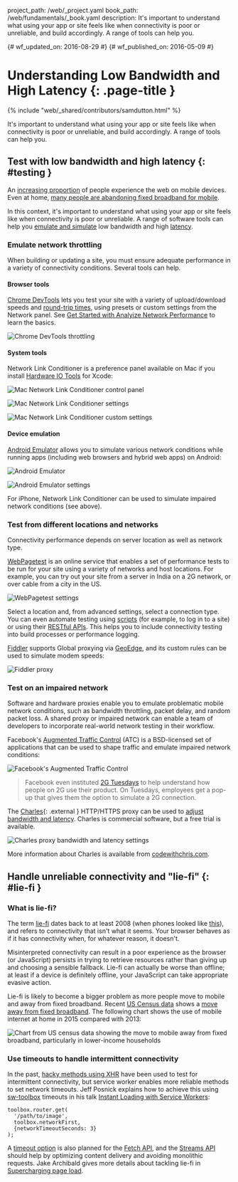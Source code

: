 project_path: /web/_project.yaml
book_path: /web/fundamentals/_book.yaml
description: It's important to understand what using your app or site feels like when connectivity is poor or unreliable, and build accordingly. A range of tools can help you.

{# wf_updated_on: 2016-08-29 #}
{# wf_published_on: 2016-05-09 #}

# Understanding Low Bandwidth and High Latency {: .page-title }

{% include "web/_shared/contributors/samdutton.html" %}

It's important to understand what using your app or site feels like when connectivity is poor or unreliable, and build accordingly. A range of tools can help you.

## Test with low bandwidth and high latency {: #testing }

An <a href="http://adwords.blogspot.co.uk/2015/05/building-for-next-moment.html">increasing proportion</a> of people experience the web on mobile devices. Even at home, <a href="https://www.washingtonpost.com/news/the-switch/wp/2016/04/18/new-data-americans-are-abandoning-wired-home-internet/">many people are abandoning fixed broadband for mobile</a>.

In this context, it's important to understand what using your app or site feels like when connectivity is poor or unreliable. A range of software tools can help you [emulate and simulate](https://stackoverflow.com/questions/1584617/simulator-or-emulator-what-is-the-difference) low bandwidth and high [latency](https://www.igvita.com/2012/07/19/latency-the-new-web-performance-bottleneck/).

### Emulate network throttling

When building or updating a site, you must ensure adequate performance in a variety of connectivity conditions. Several tools can help.

#### Browser tools

[Chrome DevTools](/web/tools/chrome-devtools) lets you test your site with a
variety of upload/download speeds and [round-trip times][rtt], using presets
or custom settings from the Network panel. See [Get Started with Analyize
Network Performance](/web/tools/chrome-devtools/network-performance) to
learn the basics.

![Chrome DevTools throttling](images/chrome-devtools-throttling.png)

[rtt]: https://www.igvita.com/2012/07/19/latency-the-new-web-performance-bottleneck/

#### System tools

Network Link Conditioner is a preference panel available on Mac if you install [Hardware IO Tools](https://developer.apple.com/downloads/?q=Hardware%20IO%20Tools) for Xcode:

![Mac Network Link Conditioner control panel](images/network-link-conditioner-control-panel.png)

![Mac Network Link Conditioner settings](images/network-link-conditioner-settings.png)

![Mac Network Link Conditioner custom settings](images/network-link-conditioner-custom.png)

#### Device emulation

[Android Emulator](http://developer.android.com/tools/devices/emulator.html#netspeed) allows you to simulate various network conditions while running apps (including web browsers and hybrid web apps) on Android:

![Android Emulator](images/android-emulator.png)

![Android Emulator settings](images/android-emulator-settings.png)

For iPhone, Network Link Conditioner can be used to simulate impaired network conditions (see above).

### Test from different locations and networks

Connectivity performance depends on server location as well as network type.

[WebPagetest](https://webpagetest.org) is an online service that enables a set of performance tests to be run for your site using a variety of networks and host locations. For example, you can try out your site from a server in India on a 2G network, or over cable from a city in the US.

![WebPagetest settings](images/webpagetest.png)

Select a location and, from advanced settings, select a connection type. You can even automate testing using [scripts](https://sites.google.com/a/webpagetest.org/docs/using-webpagetest/scripting) (for example, to log in to a site) or using their [RESTful APIs](https://sites.google.com/a/webpagetest.org/docs/advanced-features/webpagetest-restful-apis). This helps you to include connectivity testing into build processes or performance logging.

[Fiddler](http://www.telerik.com/fiddler) supports Global proxying via [GeoEdge](http://www.geoedge.com/faq), and its custom rules can be used to simulate modem speeds:

![Fiddler proxy](images/fiddler.png)

### Test on an impaired network

Software and hardware proxies enable you to emulate problematic mobile network conditions, such as bandwidth throttling, packet delay, and random packet loss. A shared proxy or impaired network can enable a team of developers to incorporate real-world network testing in their workflow.

Facebook's [Augmented Traffic Control](http://facebook.github.io/augmented-traffic-control/) (ATC) is a BSD-licensed set of applications that can be used to shape traffic and emulate impaired network conditions:

![Facebook's Augmented Traffic Control](images/augmented-traffic-control.png)

> Facebook even instituted [2G Tuesdays](https://code.facebook.com/posts/1556407321275493/building-for-emerging-markets-the-story-behind-2g-tuesdays/) to help understand how people on 2G use their product. On Tuesdays, employees get a pop-up that gives them the option to simulate a 2G connection.

The [Charles](https://www.charlesproxy.com/){: .external } HTTP/HTTPS proxy can be used to [adjust bandwidth and latency](http://www.charlesproxy.com/documentation/proxying/throttling/). Charles is commercial software, but a free trial is available.

![Charles proxy bandwidth and latency settings](images/charles.png)

More information about Charles is available from [codewithchris.com](http://codewithchris.com/tutorial-using-charles-proxy-with-your-ios-development-and-http-debugging/).

## Handle unreliable connectivity and "lie-fi" {: #lie-fi }

### What is lie-fi?

The term <a href="http://www.urbandictionary.com/define.php?term=lie-fi">lie-fi</a> dates back to at least 2008 (when phones looked like <a href="https://www.mobilegazette.com/2008-phones-wallchart.htm" title="Images of phones from 2008">this</a>), and refers to connectivity that isn't what it seems. Your browser behaves as if it has connectivity when, for whatever reason, it doesn't.

Misinterpreted connectivity can result in a poor experience as the browser (or JavaScript) persists in trying to retrieve resources rather than giving up and choosing a sensible fallback. Lie-fi can actually be worse than offline; at least if a device is definitely offline, your JavaScript can take appropriate evasive action.

Lie-fi is likely to become a bigger problem as more people move to mobile and away from fixed broadband. Recent [US Census data](https://www.ntia.doc.gov/blog/2016/evolving-technologies-change-nature-internet-use) shows a [move away from fixed broadband](https://www.washingtonpost.com/news/the-switch/wp/2016/04/18/new-data-americans-are-abandoning-wired-home-internet/). The following chart shows the use of mobile internet at home in 2015 compared with 2013:

<img src="images/home-broadband.png" class="center" alt="Chart from US census data showing the move to mobile away from fixed broadband, particularly in lower-income households">

### Use timeouts to handle intermittent connectivity

In the past, [hacky methods using XHR](http://stackoverflow.com/questions/189430/detect-that-the-internet-connection-is-offline) have been used to test for intermittent connectivity, but service worker enables more reliable methods to set network timeouts. Jeff Posnick explains how to achieve this using [sw-toolbox](https://github.com/GoogleChrome/sw-toolbox) timeouts in his talk [Instant Loading with Service Workers](https://youtu.be/jCKZDTtUA2A?t=19m58s):


    toolbox.router.get(
      '/path/to/image',
      toolbox.networkFirst,
      {networkTimeoutSeconds: 3}
    );
    

A [timeout option](https://github.com/whatwg/fetch/issues/20) is also planned for the [Fetch API](https://developer.mozilla.org/en-US/docs/Web/API/GlobalFetch/fetch), and the [Streams API](https://www.w3.org/TR/streams-api/) should help by optimizing content delivery and avoiding monolithic requests. Jake Archibald gives more details about tackling lie-fi in [Supercharging page load](https://youtu.be/d5_6yHixpsQ?t=6m42s).
